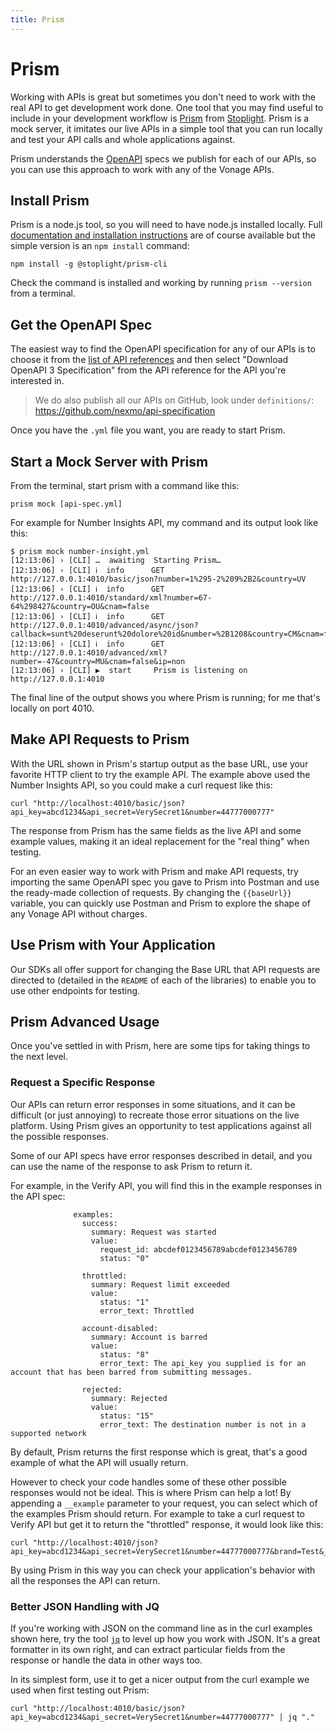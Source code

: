 ```yaml
---
title: Prism
---
```


# Prism

Working with APIs is great but sometimes you don't need to work with the real API to get development work done. One tool that you may find useful to include in your development workflow is [Prism](https://stoplight.io/open-source/prism/) from [Stoplight](https://stoplight.io/). Prism is a mock server, it imitates our live APIs in a simple tool that you can run locally and test your API calls and whole applications against.

Prism understands the [OpenAPI](/concepts/guides/openapi) specs we publish for each of our APIs, so you can use this approach to work with any of the Vonage APIs.

## Install Prism

Prism is a node.js tool, so you will need to have node.js installed locally. Full [documentation and installation instructions](https://github.com/stoplightio/prism#installation) are of course available but the simple version is an `npm install` command:

```
npm install -g @stoplight/prism-cli
```

Check the command is installed and working by running `prism --version` from a terminal.

## Get the OpenAPI Spec

The easiest way to find the OpenAPI specification for any of our APIs is to choose it from the [list of API references](https://developer.nexmo.com/api) and then select "Download OpenAPI 3 Specification" from the API reference for the API you're interested in.

> We do also publish all our APIs on GitHub, look under `definitions/`: <https://github.com/nexmo/api-specification>

Once you have the `.yml` file you want, you are ready to start Prism.

## Start a Mock Server with Prism

From the terminal, start prism with a command like this:

```
prism mock [api-spec.yml]
```

For example for Number Insights API, my command and its output look like this:

```
$ prism mock number-insight.yml
[12:13:06] › [CLI] …  awaiting  Starting Prism…
[12:13:06] › [CLI] ℹ  info      GET        http://127.0.0.1:4010/basic/json?number=1%295-2%209%2B2&country=UV
[12:13:06] › [CLI] ℹ  info      GET        http://127.0.0.1:4010/standard/xml?number=67-64%298427&country=OU&cnam=false
[12:13:06] › [CLI] ℹ  info      GET        http://127.0.0.1:4010/advanced/async/json?callback=sunt%20deserunt%20dolore%20id&number=%2B1208&country=CM&cnam=false&ip=accusamus
[12:13:06] › [CLI] ℹ  info      GET        http://127.0.0.1:4010/advanced/xml?number=-47&country=MU&cnam=false&ip=non
[12:13:06] › [CLI] ▶  start     Prism is listening on http://127.0.0.1:4010
```

The final line of the output shows you where Prism is running; for me that's locally on port 4010.

## Make API Requests to Prism

With the URL shown in Prism's startup output as the base URL, use your favorite HTTP client to try the example API. The example above used the Number Insights API, so you could make a curl request like this:

```
curl "http://localhost:4010/basic/json?api_key=abcd1234&api_secret=VerySecret1&number=44777000777"
```

The response from Prism has the same fields as the live API and some example values, making it an ideal replacement for the "real thing" when testing.

For an even easier way to work with Prism and make API requests, try importing the same OpenAPI spec you gave to Prism into Postman and use the ready-made collection of requests. By changing the `{{baseUrl}}` variable, you can quickly use Postman and Prism to explore the shape of any Vonage API without charges.

## Use Prism with Your Application

Our SDKs all offer support for changing the Base URL that API requests are directed to (detailed in the `README` of each of the libraries) to enable you to use other endpoints for testing.

## Prism Advanced Usage

Once you've settled in with Prism, here are some tips for taking things to the next level.

### Request a Specific Response

Our APIs can return error responses in some situations, and it can be difficult (or just annoying) to recreate those error situations on the live platform. Using Prism gives an opportunity to test applications against all the possible responses.

Some of our API specs have error responses described in detail, and you can use the name of the response to ask Prism to return it.

For example, in the Verify API, you will find this in the example responses in the API spec:

```
              examples:
                success:
                  summary: Request was started
                  value:
                    request_id: abcdef0123456789abcdef0123456789
                    status: "0"

                throttled:
                  summary: Request limit exceeded
                  value:
                    status: "1"
                    error_text: Throttled

                account-disabled:
                  summary: Account is barred
                  value:
                    status: "8"
                    error_text: The api_key you supplied is for an account that has been barred from submitting messages.

                rejected:
                  summary: Rejected
                  value:
                    status: "15"
                    error_text: The destination number is not in a supported network

```

By default, Prism returns the first response which is great, that's a good example of what the API will usually return.

However to check your code handles some of these other possible responses would not be ideal. This is where Prism can help a lot! By appending a `__example` parameter to your request, you can select which of the examples Prism should return. For example to take a curl request to Verify API but get it to return the "throttled" response, it would look like this:

```
curl "http://localhost:4010/json?api_key=abcd1234&api_secret=VerySecret1&number=44777000777&brand=Test&__example=throttled"
```

By using Prism in this way you can check your application's behavior with all the responses the API can return.

### Better JSON Handling with JQ

If you're working with JSON on the command line as in the curl examples shown here, try the tool [`jq`](https://stedolan.github.io/jq/) to level up how you work with JSON. It's a great formatter in its own right, and can extract particular fields from the response or handle the data in other ways too.

In its simplest form, use it to get a nicer output from the curl example we used when first testing out Prism:

```
curl "http://localhost:4010/basic/json?api_key=abcd1234&api_secret=VerySecret1&number=44777000777" | jq "."
```



